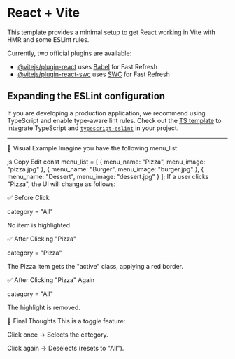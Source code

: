 # React + Vite

This template provides a minimal setup to get React working in Vite with HMR and some ESLint rules.

Currently, two official plugins are available:

- [@vitejs/plugin-react](https://github.com/vitejs/vite-plugin-react/blob/main/packages/plugin-react/README.md) uses [Babel](https://babeljs.io/) for Fast Refresh
- [@vitejs/plugin-react-swc](https://github.com/vitejs/vite-plugin-react-swc) uses [SWC](https://swc.rs/) for Fast Refresh

## Expanding the ESLint configuration

If you are developing a production application, we recommend using TypeScript and enable type-aware lint rules. Check out the [TS template](https://github.com/vitejs/vite/tree/main/packages/create-vite/template-react-ts) to integrate TypeScript and [`typescript-eslint`](https://typescript-eslint.io) in your project.


-------------------------------------------------------------------------------------------------------------
🔹 Visual Example
Imagine you have the following menu_list:

js
Copy
Edit
const menu_list = [
  { menu_name: "Pizza", menu_image: "pizza.jpg" },
  { menu_name: "Burger", menu_image: "burger.jpg" },
  { menu_name: "Dessert", menu_image: "dessert.jpg" }
];
If a user clicks "Pizza", the UI will change as follows:

✅ Before Click

category = "All"

No item is highlighted.

✅ After Clicking "Pizza"

category = "Pizza"

The Pizza item gets the "active" class, applying a red border.

✅ After Clicking "Pizza" Again

category = "All"

The highlight is removed.

🔹 Final Thoughts
This is a toggle feature:

Click once → Selects the category.

Click again → Deselects (resets to "All").